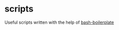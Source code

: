 # scripts

Useful scripts written with the help of [bash-boilerplate](https://github.com/andrei-pavel/bash-boilerplate)
